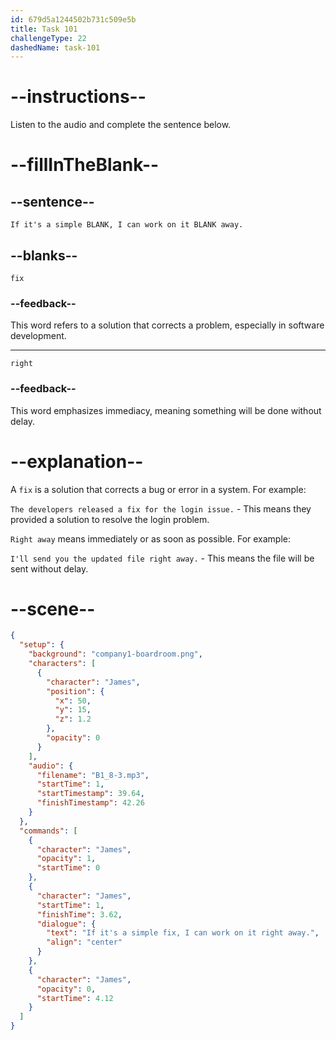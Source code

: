 ```yaml
---
id: 679d5a1244502b731c509e5b
title: Task 101
challengeType: 22
dashedName: task-101
---
```


<!-- (Audio) James: If it's a simple fix, I can work on it right away. -->

# --instructions--

Listen to the audio and complete the sentence below.

# --fillInTheBlank--

## --sentence--

`If it's a simple BLANK, I can work on it BLANK away.`

## --blanks--

`fix`

### --feedback--

This word refers to a solution that corrects a problem, especially in software development.

---

`right`

### --feedback--

This word emphasizes immediacy, meaning something will be done without delay.

# --explanation--

A `fix` is a solution that corrects a bug or error in a system. For example:

`The developers released a fix for the login issue.` - This means they provided a solution to resolve the login problem.

`Right away` means immediately or as soon as possible. For example:

`I'll send you the updated file right away.` - This means the file will be sent without delay.

# --scene--

```json
{
  "setup": {
    "background": "company1-boardroom.png",
    "characters": [
      {
        "character": "James",
        "position": {
          "x": 50,
          "y": 15,
          "z": 1.2
        },
        "opacity": 0
      }
    ],
    "audio": {
      "filename": "B1_8-3.mp3",
      "startTime": 1,
      "startTimestamp": 39.64,
      "finishTimestamp": 42.26
    }
  },
  "commands": [
    {
      "character": "James",
      "opacity": 1,
      "startTime": 0
    },
    {
      "character": "James",
      "startTime": 1,
      "finishTime": 3.62,
      "dialogue": {
        "text": "If it's a simple fix, I can work on it right away.",
        "align": "center"
      }
    },
    {
      "character": "James",
      "opacity": 0,
      "startTime": 4.12
    }
  ]
}
```
